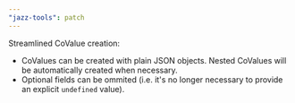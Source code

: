 ```yaml
---
"jazz-tools": patch
---
```


Streamlined CoValue creation:
- CoValues can be created with plain JSON objects. Nested CoValues will be automatically created when necessary.
- Optional fields can be ommited (i.e. it's no longer necessary to provide an explicit `undefined` value).
